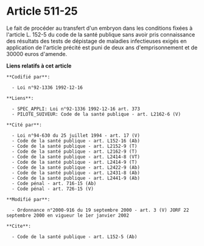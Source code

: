 # Article 511-25

Le fait de procéder au transfert d'un embryon dans les conditions fixées à l'article L. 152-5 du code de la santé publique
sans avoir pris connaissance des résultats des tests de dépistage de maladies infectieuses exigés en application de l'article
précité est puni de deux ans d'emprisonnement et de 30000 euros d'amende.

**Liens relatifs à cet article**

	**Codifié par**:

	  - Loi n°92-1336 1992-12-16

	**Liens**:

	  - SPEC_APPLI: Loi n°92-1336 1992-12-16 art. 373
	  - PILOTE_SUIVEUR: Code de la santé publique - art. L2162-6 (V)

	**Cité par**:

	  - Loi n°94-630 du 25 juillet 1994 - art. 17 (V)
	  - Code de la santé publique - art. L152-16 (Ab)
	  - Code de la santé publique - art. L2152-9 (T)
	  - Code de la santé publique - art. L2162-9 (T)
	  - Code de la santé publique - art. L2414-8 (VT)
	  - Code de la santé publique - art. L2414-9 (T)
	  - Code de la santé publique - art. L2422-9 (Ab)
	  - Code de la santé publique - art. L2431-8 (Ab)
	  - Code de la santé publique - art. L2441-9 (Ab)
	  - Code pénal - art. 716-15 (Ab)
	  - Code pénal - art. 726-15 (V)

	**Modifié par**:

	  - Ordonnance n°2000-916 du 19 septembre 2000 - art. 3 (V) JORF 22 septembre 2000 en vigueur le 1er janvier 2002

	**Cite**:

	  - Code de la santé publique - art. L152-5 (Ab)
